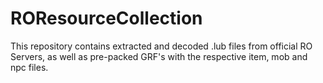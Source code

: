 # ROResourceCollection
This repository contains extracted and decoded .lub files from official RO Servers, as well as pre-packed GRF's with the respective item, mob and npc files. 
